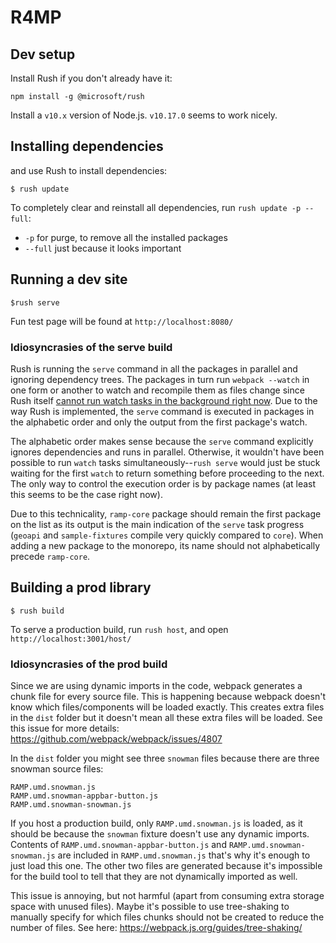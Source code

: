# R4MP

## Dev setup

Install Rush if you don't already have it:

```
npm install -g @microsoft/rush
```

Install a `v10.x` version of Node.js. `v10.17.0` seems to work nicely.

## Installing dependencies

and use Rush to install dependencies:

```
$ rush update
```

To completely clear and reinstall all dependencies, run `rush update -p --full`:

-   `-p` for purge, to remove all the installed packages
-   `--full` just because it looks important

## Running a dev site

```
$rush serve
```

Fun test page will be found at `http://localhost:8080/`

### Idiosyncrasies of the serve build

Rush is running the `serve` command in all the packages in parallel and ignoring dependency trees. The packages in turn run `webpack --watch` in one form or another to watch and recompile them as files change since Rush itself [cannot run watch tasks in the background right now](https://github.com/microsoft/rushstack/issues/1151). Due to the way Rush is implemented, the `serve` command is executed in packages in the alphabetic order and only the output from the first package's watch.

The alphabetic order makes sense because the `serve` command explicitly ignores dependencies and runs in parallel. Otherwise, it wouldn't have been possible to run `watch` tasks simultaneously--`rush serve` would just be stuck waiting for the first `watch` to return something before proceeding to the next. The only way to control the execution order is by package names (at least this seems to be the case right now).

Due to this technicality, `ramp-core` package should remain the first package on the list as its output is the main indication of the `serve` task progress (`geoapi` and `sample-fixtures` compile very quickly compared to `core`). When adding a new package to the monorepo, its name should not alphabetically precede `ramp-core`.

## Building a prod library

```
$ rush build
```

To serve a production build, run `rush host`, and open `http://localhost:3001/host/`

### Idiosyncrasies of the prod build

Since we are using dynamic imports in the code, webpack generates a chunk file for every source file. This is happening because webpack doesn't know which files/components will be loaded exactly. This creates extra files in the `dist` folder but it doesn't mean all these extra files will be loaded. See this issue for more details: https://github.com/webpack/webpack/issues/4807

In the `dist` folder you might see three `snowman` files because there are three snowman source files:

```
RAMP.umd.snowman.js
RAMP.umd.snowman-appbar-button.js
RAMP.umd.snowman-snowman.js
```

If you host a production build, only `RAMP.umd.snowman.js` is loaded, as it should be because the `snowman` fixture doesn't use any dynamic imports. Contents of `RAMP.umd.snowman-appbar-button.js` and `RAMP.umd.snowman-snowman.js` are included in `RAMP.umd.snowman.js` that's why it's enough to just load this one. The other two files are generated because it's impossible for the build tool to tell that they are not dynamically imported as well.

This issue is annoying, but not harmful (apart from consuming extra storage space with unused files). Maybe it's possible to use tree-shaking to manually specify for which files chunks should not be created to reduce the number of files. See here: https://webpack.js.org/guides/tree-shaking/
